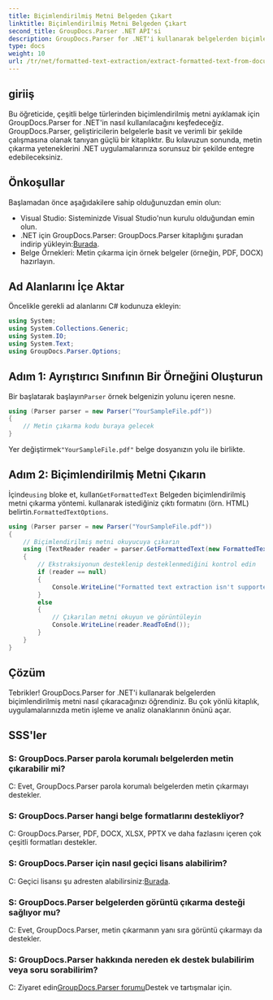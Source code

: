 ```yaml
---
title: Biçimlendirilmiş Metni Belgeden Çıkart
linktitle: Biçimlendirilmiş Metni Belgeden Çıkart
second_title: GroupDocs.Parser .NET API'si
description: GroupDocs.Parser for .NET'i kullanarak belgelerden biçimlendirilmiş metni nasıl çıkaracağınızı öğrenin. Uygulamalarınız için basit ve etkili metin çıkarma.
type: docs
weight: 10
url: /tr/net/formatted-text-extraction/extract-formatted-text-from-document/
---
```

## giriiş
Bu öğreticide, çeşitli belge türlerinden biçimlendirilmiş metni ayıklamak için GroupDocs.Parser for .NET'in nasıl kullanılacağını keşfedeceğiz. GroupDocs.Parser, geliştiricilerin belgelerle basit ve verimli bir şekilde çalışmasına olanak tanıyan güçlü bir kitaplıktır. Bu kılavuzun sonunda, metin çıkarma yeteneklerini .NET uygulamalarınıza sorunsuz bir şekilde entegre edebileceksiniz.
## Önkoşullar
Başlamadan önce aşağıdakilere sahip olduğunuzdan emin olun:
- Visual Studio: Sisteminizde Visual Studio'nun kurulu olduğundan emin olun.
-  .NET için GroupDocs.Parser: GroupDocs.Parser kitaplığını şuradan indirip yükleyin:[Burada](https://releases.groupdocs.com/parser/net/).
- Belge Örnekleri: Metin çıkarma için örnek belgeler (örneğin, PDF, DOCX) hazırlayın.
## Ad Alanlarını İçe Aktar
Öncelikle gerekli ad alanlarını C# kodunuza ekleyin:
```csharp
using System;
using System.Collections.Generic;
using System.IO;
using System.Text;
using GroupDocs.Parser.Options;
```
## Adım 1: Ayrıştırıcı Sınıfının Bir Örneğini Oluşturun
 Bir başlatarak başlayın`Parser` örnek belgenizin yolunu içeren nesne.
```csharp
using (Parser parser = new Parser("YourSampleFile.pdf"))
{
    // Metin çıkarma kodu buraya gelecek
}
```
 Yer değiştirmek`"YourSampleFile.pdf"` belge dosyanızın yolu ile birlikte.

## Adım 2: Biçimlendirilmiş Metni Çıkarın
 İçinde`using` bloke et, kullan`GetFormattedText` Belgeden biçimlendirilmiş metni çıkarma yöntemi. kullanarak istediğiniz çıktı formatını (örn. HTML) belirtin.`FormattedTextOptions`.
```csharp
using (Parser parser = new Parser("YourSampleFile.pdf"))
{
    // Biçimlendirilmiş metni okuyucuya çıkarın
    using (TextReader reader = parser.GetFormattedText(new FormattedTextOptions(FormattedTextMode.Html)))
    {
        // Ekstraksiyonun desteklenip desteklenmediğini kontrol edin
        if (reader == null)
        {
            Console.WriteLine("Formatted text extraction isn't supported.");
        }
        else
        {
            // Çıkarılan metni okuyun ve görüntüleyin
            Console.WriteLine(reader.ReadToEnd());
        }
    }
}
```

## Çözüm
Tebrikler! GroupDocs.Parser for .NET'i kullanarak belgelerden biçimlendirilmiş metni nasıl çıkaracağınızı öğrendiniz. Bu çok yönlü kitaplık, uygulamalarınızda metin işleme ve analiz olanaklarının önünü açar.

## SSS'ler
### S: GroupDocs.Parser parola korumalı belgelerden metin çıkarabilir mi?
C: Evet, GroupDocs.Parser parola korumalı belgelerden metin çıkarmayı destekler.
### S: GroupDocs.Parser hangi belge formatlarını destekliyor?
C: GroupDocs.Parser, PDF, DOCX, XLSX, PPTX ve daha fazlasını içeren çok çeşitli formatları destekler.
### S: GroupDocs.Parser için nasıl geçici lisans alabilirim?
 C: Geçici lisansı şu adresten alabilirsiniz:[Burada](https://purchase.groupdocs.com/temporary-license/).
### S: GroupDocs.Parser belgelerden görüntü çıkarma desteği sağlıyor mu?
C: Evet, GroupDocs.Parser, metin çıkarmanın yanı sıra görüntü çıkarmayı da destekler.
### S: GroupDocs.Parser hakkında nereden ek destek bulabilirim veya soru sorabilirim?
 C: Ziyaret edin[GroupDocs.Parser forumu](https://forum.groupdocs.com/c/parser/17)Destek ve tartışmalar için.
